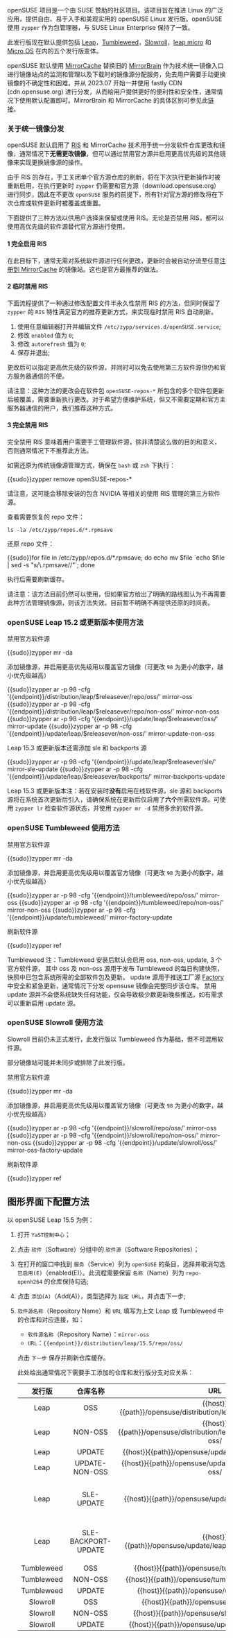 openSUSE 项目是一个由 SUSE 赞助的社区项目。该项目旨在推进 Linux 的广泛应用，提供自由、易于入手和美观实用的 openSUSE Linux 发行版。openSUSE 使用 `zypper` 作为包管理器，与 SUSE Linux Enterprise 保持了一致。

此发行版现在默认提供包括 [Leap](https://get.opensuse.org/leap/)，[Tumbleweed](https://get.opensuse.org/tumbleweed/)，[Slowroll](https://en.opensuse.org/openSUSE:Slowroll)，[leap micro](https://get.opensuse.org/leapmicro) 和 [Micro OS](https://get.opensuse.org/microos/) 在内的五个发行版变体。

openSUSE 默认使用 [MirrorCache](https://zh.opensuse.org/MirrorCache) 替换旧的 [MirrorBrain](https://zh.opensuse.org/MirrorBrain) 作为技术统一镜像入口进行镜像站点的监测和管理以及下载时的镜像源分配服务，免去用户需要手动更换镜像的不确定性和困难，并从 2023.07 开始一并使用 fastly CDN (cdn.opensuse.org) 进行分发，从而给用户提供更好的便利性和安全性，通常情况下使用默认配置即可。MirrorBrain 和 MirrorCache 的具体区别可参见此[链接](https://opensuse.github.io/MirrorCache/mb_compare/)。

### 关于统一镜像分发

openSUSE 默认启用了 [RIS](https://en.opensuse.org/openSUSE:Standards_Repository_Index_Service) 和 MirrorCache 技术用于统一分发软件仓库更改和镜像，通常情况下**无需更改镜像**，但可以通过禁用官方源并启用更高优先级的其他镜像来实现更换镜像源的操作。

由于 RIS 的存在，手工关闭单个官方源仓库的刷新，将在下次执行更新操作时被重新启用，在执行更新时 `zypper` 仍需要和官方源（download.opensuse.org）进行同步，因此在不更改 `openSUSE` 服务的前提下，所有针对官方源的修改将在下次仓库或软件更新时被覆盖或重置。

下面提供了三种方法以供用户选择来保留或使用 RIS。无论是否禁用 RIS，都可以使用高优先级的软件源替代官方源进行使用。

#### 1 完全启用 RIS

在此目标下，通常无需对系统软件源进行任何更改，更新时会被自动分流至任意[注册到 MirrorCache](https://mirrors.opensuse.org) 的镜像站。这也是官方最推荐的做法。

#### 2 临时禁用 RIS

下面流程提供了一种通过修改配置文件半永久性禁用 RIS 的方法，但同时保留了 `zypper` 的 `RIS` 特性满足官方的推荐更新方式，来实现临时禁用 RIS 自动刷新。

1. 使用任意编辑器打开并编辑文件 `/etc/zypp/services.d/openSUSE.service`;
2. 修改 `enabled` 值为 `0`;
3. 修改 `autorefresh` 值为 `0`;
4. 保存并退出;

更改后可以指定更高优先级的软件源，并同时可以免去使用第三方软件源但仍和官方服务器通信的不便。

请注意：这种方法的更改会在软件包 `openSUSE-repos-*` 所包含的多个软件包更新后被覆盖，需要重新执行更改。对于希望方便维护系统，但又不需要定期和官方主服务器通信的用户，我们推荐这种方式。

#### 3 完全禁用 RIS

完全禁用 RIS 意味着用户需要手工管理软件源，除非清楚这么做的目的和意义，否则通常情况下不推荐此方法。

如需还原为传统镜像源管理方式，确保在 `bash` 或 `zsh` 下执行：

<tmpl z-lang="bash">
{{sudo}}zypper remove openSUSE-repos-*
</tmpl>

请注意，这可能会移除安装的包含 NVIDIA 等相关的使用 RIS 管理的第三方软件源。

查看需要恢复的 repo 文件：

```shell
ls -la /etc/zypp/repos.d/*.rpmsave 
```

还原 repo 文件：

<tmpl z-lang="bash">
{{sudo}}for file in /etc/zypp/repos.d/*.rpmsave; do echo mv $file `echo $file | sed -s "s/\.rpmsave//"`; done
</tmpl>

执行后需要刷新缓存。

请注意：该方法目前仍然可以使用，但如果官方给出了明确的路线图认为不再需要此种方法管理镜像源，则该方法失效。目前暂不明确不再提供还原的时间表。

### openSUSE Leap 15.2 或更新版本使用方法

禁用官方软件源

<tmpl z-lang="bash">
{{sudo}}zypper mr -da
</tmpl>

添加镜像源，并启用更高优先级用以覆盖官方镜像（可更改 `98` 为更小的数字，越小优先级越高）

<tmpl z-lang="bash">
{{sudo}}zypper ar -p 98 -cfg '{{endpoint}}/distribution/leap/$releasever/repo/oss/' mirror-oss
{{sudo}}zypper ar -p 98 -cfg '{{endpoint}}/distribution/leap/$releasever/repo/non-oss/' mirror-non-oss
{{sudo}}zypper ar -p 98 -cfg '{{endpoint}}/update/leap/$releasever/oss/' mirror-update
{{sudo}}zypper ar -p 98 -cfg '{{endpoint}}/update/leap/$releasever/non-oss/' mirror-update-non-oss
</tmpl>

Leap 15.3 或更新版本还需添加 sle 和 backports 源

<tmpl z-lang="bash">
{{sudo}}zypper ar -p 98 -cfg '{{endpoint}}/update/leap/$releasever/sle/' mirror-sle-update
{{sudo}}zypper ar -p 98 -cfg '{{endpoint}}/update/leap/$releasever/backports/' mirror-backports-update
</tmpl>

Leap 15.3 或更新版本注：若在安装时**没有**启用在线软件源，sle 源和 backports 源将在系统首次更新后引入，请确保系统在更新后仅启用了**六个**所需软件源。可使用 `zypper lr` 检查软件源状态，并使用 `zypper mr -d` 禁用多余的软件源。

### openSUSE Tumbleweed 使用方法

禁用官方软件源

<tmpl z-lang="bash">
{{sudo}}zypper mr -da
</tmpl>

添加镜像源，并启用更高优先级用以覆盖官方镜像（可更改 `98` 为更小的数字，越小优先级越高）

<tmpl z-lang="bash">
{{sudo}}zypper ar -p 98 -cfg '{{endpoint}}/tumbleweed/repo/oss/' mirror-oss
{{sudo}}zypper ar -p 98 -cfg '{{endpoint}}/tumbleweed/repo/non-oss/' mirror-non-oss
{{sudo}}zypper ar -p 98 -cfg '{{endpoint}}/update/tumbleweed/' mirror-factory-update
</tmpl>

刷新软件源

<tmpl z-lang="bash">
{{sudo}}zypper ref
</tmpl>

Tumbleweed 注：Tumbleweed 安装后默认会启用 oss, non-oss, update, 3 个官方软件源，
其中 oss 及 non-oss 源用于发布 Tumbleweed 的每日构建快照，快照中已包含系统所需的全部软件包及更新。
update 源用于推送工厂源 [Factory](https://build.opensuse.org/project/show/openSUSE:Factory) 中安全和紧急更新，通常情况下分发 opensuse 镜像会完整同步该仓库。
禁用 update 源并不会使系统缺失任何功能，仅会导致极少数更新晚些推送，如有需求可以重新启用 update 源。

### openSUSE Slowroll 使用方法

Slowroll 目前仍未正式发行，此发行版以 Tumbleweed 作为基础，但不可混用软件源。

部分镜像站可能并未同步或排除了此发行版。

禁用官方软件源

<tmpl z-lang="bash">
{{sudo}}zypper mr -da
</tmpl>

添加镜像源，并启用更高优先级用以覆盖官方镜像（可更改 `98` 为更小的数字，越小优先级越高）

<tmpl z-lang="bash">
{{sudo}}zypper ar -p 98 -cfg '{{endpoint}}/slowroll/repo/oss/' mirror-oss
{{sudo}}zypper ar -p 98 -cfg '{{endpoint}}/slowroll/repo/non-oss/' mirror-non-oss
{{sudo}}zypper ar -p 98 -cfg '{{endpoint}}/update/slowroll/oss/' mirror-oss-factory-update
</tmpl>

刷新软件源

<tmpl z-lang="bash">
{{sudo}}zypper ref
</tmpl>

## 图形界面下配置方法

以 openSUSE Leap 15.5 为例：

1. 打开 `YaST控制中心`；
2. 点击 `软件`（Software）分组中的 `软件源`（Software Repositories）；
3. 在打开的窗口中找到 `服务`（Service）列为 `openSUSE` 的条目，选择并取消勾选 `已启用(E)`（enabled(E)）。此流程需要保留 `名称`（Name）列为 `repo-openh264` 的仓库保持勾选;
4. 点击 `添加(A)`（Add(A)），类型选择为 `指定 URL`，并点击下一步;
5. `软件源名称`（Repository Name）和 `URL` 填写为上文 Leap 或 Tumbleweed 中的仓库和对应连接，如：

    - `软件源名称`（Repository Name）：`mirror-oss`
    - `URL`：`{{endpoint}}/distribution/leap/15.5/repo/oss/`

    点击 `下一步` 保存并刷新仓库缓存。

    此处给出通常情况下需要手工添加的仓库和发行版分支对应关系：

    |发行版 | 仓库名称|URL|备注|
    |:-:|:-:|:-:|:-:|
    |Leap|OSS|<tmpl z-inline>{{host}}{{path}}</tmpl>/opensuse/distribution/leap/$releasever/repo/oss/|-|
    |Leap|NON-OSS|<tmpl z-inline>{{host}}{{path}}</tmpl>/opensuse/distribution/leap/$releasever/repo/non-oss/|-|
    |Leap|UPDATE|<tmpl z-inline>{{host}}{{path}}</tmpl>/opensuse/update/leap/$releasever/oss/|-|
    |Leap|UPDATE-NON-OSS|<tmpl z-inline>{{host}}{{path}}</tmpl>/opensuse/update/leap/$releasever/non-oss/|-|
    |Leap|SLE-UPDATE|<tmpl z-inline>{{host}}{{path}}</tmpl>/opensuse/update/leap/$releasever/sle/|仅使用 Backport 时需要添加|
    |Leap|SLE-BACKPORT-UPDATE|<tmpl z-inline>{{host}}{{path}}</tmpl>/opensuse/update/leap/$releasever/backports/|仅使用 Backport 时需要添加|
    |Tumbleweed|OSS|<tmpl z-inline>{{host}}{{path}}</tmpl>/opensuse/tumbleweed/repo/oss/|-|
    |Tumbleweed|NON-OSS|<tmpl z-inline>{{host}}{{path}}</tmpl>/opensuse/tumbleweed/repo/non-oss/|-|
    |Tumbleweed|UPDATE|<tmpl z-inline>{{host}}{{path}}</tmpl>/opensuse/update/tumbleweed/|-|
    |Slowroll|OSS|<tmpl z-inline>{{host}}{{path}}</tmpl>/opensuse/slowroll/repo/oss/|-|
    |Slowroll|NON-OSS|<tmpl z-inline>{{host}}{{path}}</tmpl>/opensuse/slowroll/repo/non-oss/|-|
    |Slowroll|UPDATE|<tmpl z-inline>{{host}}{{path}}</tmpl>/opensuse/update/slowroll/repo/oss/|-|
